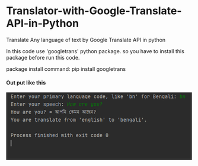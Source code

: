 # Translator-with-Google-Translate-API-in-Python
Translate Any language of text by Google Translate API in python

In this code use 'googletrans' python package. so you have to install this package before run this code.

package install command: pip install googletrans

<h4> Out put like this</h4>
<img src="output.PNG">

